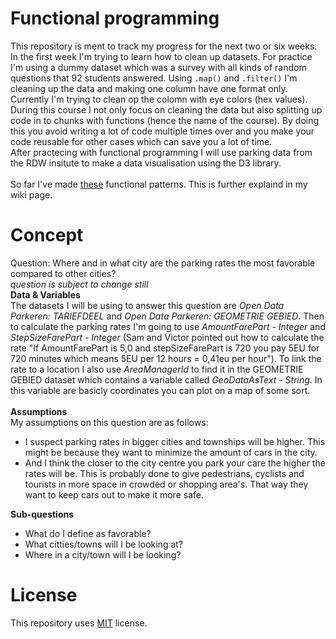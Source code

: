 # Functional programming

This repository is ment to track my progress for the next two or six weeks. In the first week I'm trying to learn how to clean up datasets. For practice I'm using a dummy dataset which was a survey with all kinds of random questions that 92 students answered. Using `.map()` and `.filter()` I'm cleaning up the data and making one column have one format only. Currently I'm trying to clean op the colomn with eye colors (hex values). During this course I not only focus on cleaning the data but also splitting up code in to chunks with functions (hence the name of the course). By doing this you avoid writing a lot of code multiple times over and you make your code reusable for other cases which can save you a lot of time. <br>
After practecing with functional programming I will use parking data from the RDW insitute to make a data visualisation using the D3 library.<br>
<br>
So far I've made [these](https://github.com/mbergevoet/functional-programming/wiki/7.-%F0%9F%A7%BC-Data-Cleaning) functional patterns. This is further explaind in my wiki page.

# Concept

Question: Where and in what city are the parking rates the most favorable compared to other cities? <br>
_question is subject to change still_
<br>
**Data & Variables** <br>
The datasets I will be using to answer this question are _Open Data Parkeren: TARIEFDEEL_ and _Open Data Parkeren: GEOMETRIE GEBIED_. Then to calculate the parking rates I'm going to use _AmountFarePart - Integer_ and _StepSizeFarePart - Integer_ (Sam and Victor pointed out how to calculate the rate "If AmountFarePart is 5,0 and stepSizeFarePart is 720 you pay 5EU for 720 minutes which means 5EU per 12 hours = 0,41eu per hour"). To link the rate to a location I also use _AreaManagerId_ to find it in the GEOMETRIE GEBIED dataset which contains a variable called _GeoDataAsText - String_. In this variable are basicly coordinates you can plot on a map of some sort. <br>
<br>
**Assumptions** <br>
My assumptions on this question are as follows:
* I suspect parking rates in bigger cities and townships will be higher. This might be because they want to minimize the amount of cars in the city.
* And I think the closer to the city centre you park your care the higher the rates will be. This is probably done to give pedestrians, cyclists and tourists in more space in crowded or shopping area's. That way they want to keep cars out to make it more safe.

**Sub-questions**
- What do I define as favorable?
- What citties/towns will I be looking at?
- Where in a city/town will I be looking?

# License

This repository uses [MIT](https://github.com/mbergevoet/iCOV-redesign/blob/master/LICENSE) license.
